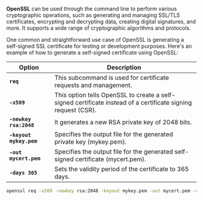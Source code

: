 **OpenSSL** can be used through the command line to perform various cryptographic operations, such as generating and managing SSL/TLS certificates, encrypting and decrypting data, creating digital signatures, and more. It supports a wide range of cryptographic algorithms and protocols.

One common and straightforward use case of OpenSSL is generating a self-signed SSL certificate for testing or development purposes. Here's an example of how to generate a self-signed certificate using OpenSSL:

| Option                      | Description |
|-----------------------------|-------------|
| **`req`**                    | This subcommand is used for certificate requests and management. |
| **`-x509`**                  | This option tells OpenSSL to create a self-signed certificate instead of a certificate signing request (CSR). |
| **`-newkey rsa:2048`**       | It generates a new RSA private key of 2048 bits. |
| **`-keyout mykey.pem`**      | Specifies the output file for the generated private key (mykey.pem). |
| **`-out mycert.pem`**        | Specifies the output file for the generated self-signed certificate (mycert.pem). |
| **`-days 365`**              | Sets the validity period of the certificate to 365 days. |

```bash
openssl req -x509 -newkey rsa:2048 -keyout mykey.pem -out mycert.pem -days 365
```

